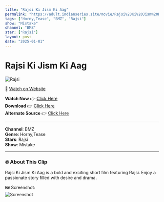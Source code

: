 ```yaml
---
title: "Rajsi Ki Jism Ki Aag"
permalink: "https://adult.indianseries.site/movie/Rajsi%20Ki%20Jism%20Ki%20Aag"
tags: ["Horny,Tease", "BMZ", "Rajsi"]
show: "Mistake"
channel: "BMZ"
star: ["Rajsi"]
layout: post
date: "2025-01-01"
---
```


# Rajsi Ki Jism Ki Aag

![Rajsi](https://shorts.desisins.com/wp-content/uploads/2024/05/Rajsi-Mistake-BMZ-DesiSins.com_.jpg)

🔗 [Watch on Website](https://adult.indianseries.site/movie/Rajsi%20Ki%20Jism%20Ki%20Aag)

**Watch Now** 👉 [Click Here](https://adult.indianseries.site/movie/Rajsi%20Ki%20Jism%20Ki%20Aag)  
**Download** 👉 [Click Here](https://adult.indianseries.site/movie/Rajsi%20Ki%20Jism%20Ki%20Aag)  
**Alternate Source** 👉 [Click Here](https://adult.indianseries.site/movie/Rajsi%20Ki%20Jism%20Ki%20Aag)

---

**Channel**: BMZ  
**Genre**: Horny,Tease  
**Stars**: Rajsi  
**Show**: Mistake

---

### 🔥 About This Clip

Rajsi Ki Jism Ki Aag is a bold and exciting short film featuring Rajsi. Enjoy a passionate story filled with desire and drama.
 
🖼️ Screenshot:  
![Screenshot](https://shorts.desisins.com/wp-content/uploads/2024/05/Rajsi-Mistake-BMZ-DesiSins.com_.jpg)
